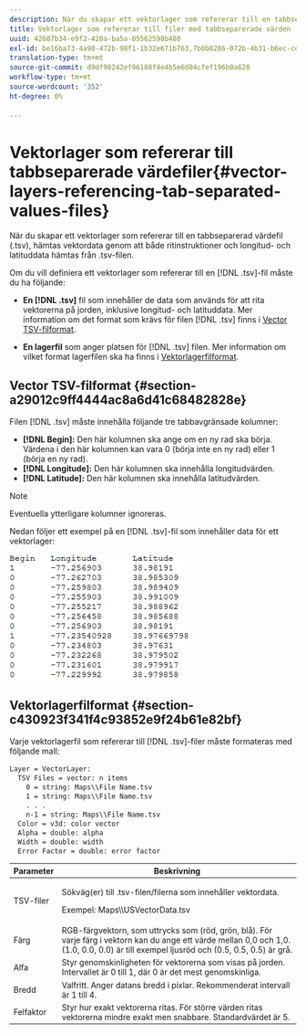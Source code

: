 ```yaml
---
description: När du skapar ett vektorlager som refererar till en tabbseparerad värdefil (.tsv), hämtas vektordata genom att både ritinstruktioner och longitud- och latituddata hämtas från .tsv-filen.
title: Vektorlager som refererar till filer med tabbseparerade värden
uuid: 42607b34-e9f2-420a-ba5a-05562598b480
exl-id: be16ba73-4a98-472b-98f1-1b32e671b763,7b0b0286-072b-4b31-b6ec-ced322da5236
translation-type: tm+mt
source-git-commit: d9df90242ef96188f4e4b5e6d04cfef196b0a628
workflow-type: tm+mt
source-wordcount: '352'
ht-degree: 0%

---
```


# Vektorlager som refererar till tabbseparerade värdefiler{#vector-layers-referencing-tab-separated-values-files}

När du skapar ett vektorlager som refererar till en tabbseparerad värdefil (.tsv), hämtas vektordata genom att både ritinstruktioner och longitud- och latituddata hämtas från .tsv-filen.

Om du vill definiera ett vektorlager som refererar till en [!DNL .tsv]-fil måste du ha följande:

* **En  [!DNL .tsv]** fil som innehåller de data som används för att rita vektorerna på jorden, inklusive longitud- och latituddata. Mer information om det format som krävs för filen [!DNL .tsv] finns i [Vector TSV-filformat](../../../../home/c-geo-oview/c-wk-img-lyrs/c-wk-vctr-lyrs/c-tab-sep-val-files.md#section-a29012c9ff4444ac8a6d41c68482828e).

* **En lagerfil** som anger platsen för  [!DNL .tsv] filen. Mer information om vilket format lagerfilen ska ha finns i [Vektorlagerfilformat](../../../../home/c-geo-oview/c-wk-img-lyrs/c-wk-vctr-lyrs/c-tab-sep-val-files.md#section-c430923f341f4c93852e9f24b61e82bf).

## Vector TSV-filformat {#section-a29012c9ff4444ac8a6d41c68482828e}

Filen [!DNL .tsv] måste innehålla följande tre tabbavgränsade kolumner:

* **[!DNL Begin]:** Den här kolumnen ska ange om en ny rad ska börja. Värdena i den här kolumnen kan vara 0 (börja inte en ny rad) eller 1 (börja en ny rad).
* **[!DNL Longitude]:** Den här kolumnen ska innehålla longitudvärden.
* **[!DNL Latitude]:** Den här kolumnen ska innehålla latitudvärden.

>[!NOTE]
>
>Eventuella ytterligare kolumner ignoreras.

Nedan följer ett exempel på en [!DNL .tsv]-fil som innehåller data för ett vektorlager:

![](assets/tsv_vectorlayer.png)

## Vektorlagerfilformat {#section-c430923f341f4c93852e9f24b61e82bf}

Varje vektorlagerfil som refererar till [!DNL .tsv]-filer måste formateras med följande mall:

```
Layer = VectorLayer:
  TSV Files = vector: n items
    0 = string: Maps\\File Name.tsv
    1 = string: Maps\\File Name.tsv
    . . .
    n-1 = string: Maps\\File Name.tsv
  Color = v3d: color vector
  Alpha = double: alpha
  Width = double: width
  Error Factor = double: error factor
```

<table id="table_152F73536AB9403AB43854B81D6A9A15"> 
 <thead> 
  <tr> 
   <th colname="col1" class="entry"> Parameter </th> 
   <th colname="col2" class="entry"> Beskrivning </th> 
  </tr> 
 </thead>
 <tbody> 
  <tr> 
   <td colname="col1"> TSV-filer </td> 
   <td colname="col2"> <p>Sökväg(er) till <span class="filepath"> .tsv</span>-filen/filerna som innehåller vektordata. </p> <p>Exempel: <span class="filepath"> Maps\\USVectorData.tsv</span> </p> </td> 
  </tr> 
  <tr> 
   <td colname="col1"> Färg </td> 
   <td colname="col2"> RGB-färgvektorn, som uttrycks som (röd, grön, blå). För varje färg i vektorn kan du ange ett värde mellan 0,0 och 1,0. (1.0, 0.0, 0.0) är till exempel ljusröd och (0.5, 0.5, 0.5) är grå. </td> 
  </tr> 
  <tr> 
   <td colname="col1"> Alfa </td> 
   <td colname="col2"> Styr genomskinligheten för vektorerna som visas på jorden. Intervallet är 0 till 1, där 0 är det mest genomskinliga. </td> 
  </tr> 
  <tr> 
   <td colname="col1"> Bredd </td> 
   <td colname="col2"> Valfritt. Anger datans bredd i pixlar. Rekommenderat intervall är 1 till 4. </td> 
  </tr> 
  <tr> 
   <td colname="col1"> Felfaktor </td> 
   <td colname="col2"> Styr hur exakt vektorerna ritas. För större värden ritas vektorerna mindre exakt men snabbare. Standardvärdet är 5. </td> 
  </tr> 
 </tbody> 
</table>
